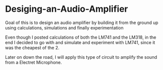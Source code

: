 # Desiging-an-Audio-Amplifier
Goal of this is to design an audio amplifier by building it from the ground up using calculations, simulations and finally experimentation 

Even though I posted calculations of both the LM741 and the LM318, in the end I decided to go with and simulate and experiment with 
LM741, since it was the cheapest of the 2.  

Later on down the road, I will apply this type of circuit to amplify the sound from a Electret Microphone. 

